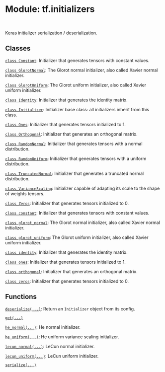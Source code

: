 <div itemscope itemtype="http://developers.google.com/ReferenceObject">
<meta itemprop="name" content="tf.initializers" />
<meta itemprop="path" content="Stable" />
</div>

# Module: tf.initializers


<table class="tfo-notebook-buttons tfo-api" align="left">
</table>



Keras initializer serialization / deserialization.



## Classes

[`class Constant`](../tf/constant_initializer.md): Initializer that generates tensors with constant values.

[`class GlorotNormal`](../tf/keras/initializers/GlorotNormal.md): The Glorot normal initializer, also called Xavier normal initializer.

[`class GlorotUniform`](../tf/keras/initializers/GlorotUniform.md): The Glorot uniform initializer, also called Xavier uniform initializer.

[`class Identity`](../tf/keras/initializers/Identity.md): Initializer that generates the identity matrix.

[`class Initializer`](../tf/keras/initializers/Initializer.md): Initializer base class: all initializers inherit from this class.

[`class Ones`](../tf/ones_initializer.md): Initializer that generates tensors initialized to 1.

[`class Orthogonal`](../tf/keras/initializers/Orthogonal.md): Initializer that generates an orthogonal matrix.

[`class RandomNormal`](../tf/random_normal_initializer.md): Initializer that generates tensors with a normal distribution.

[`class RandomUniform`](../tf/random_uniform_initializer.md): Initializer that generates tensors with a uniform distribution.

[`class TruncatedNormal`](../tf/keras/initializers/TruncatedNormal.md): Initializer that generates a truncated normal distribution.

[`class VarianceScaling`](../tf/keras/initializers/VarianceScaling.md): Initializer capable of adapting its scale to the shape of weights tensors.

[`class Zeros`](../tf/zeros_initializer.md): Initializer that generates tensors initialized to 0.

[`class constant`](../tf/constant_initializer.md): Initializer that generates tensors with constant values.

[`class glorot_normal`](../tf/keras/initializers/GlorotNormal.md): The Glorot normal initializer, also called Xavier normal initializer.

[`class glorot_uniform`](../tf/keras/initializers/GlorotUniform.md): The Glorot uniform initializer, also called Xavier uniform initializer.

[`class identity`](../tf/keras/initializers/Identity.md): Initializer that generates the identity matrix.

[`class ones`](../tf/ones_initializer.md): Initializer that generates tensors initialized to 1.

[`class orthogonal`](../tf/keras/initializers/Orthogonal.md): Initializer that generates an orthogonal matrix.

[`class zeros`](../tf/zeros_initializer.md): Initializer that generates tensors initialized to 0.

## Functions

[`deserialize(...)`](../tf/keras/initializers/deserialize.md): Return an `Initializer` object from its config.

[`get(...)`](../tf/keras/initializers/get.md)

[`he_normal(...)`](../tf/keras/initializers/he_normal.md): He normal initializer.

[`he_uniform(...)`](../tf/keras/initializers/he_uniform.md): He uniform variance scaling initializer.

[`lecun_normal(...)`](../tf/keras/initializers/lecun_normal.md): LeCun normal initializer.

[`lecun_uniform(...)`](../tf/keras/initializers/lecun_uniform.md): LeCun uniform initializer.

[`serialize(...)`](../tf/keras/initializers/serialize.md)

